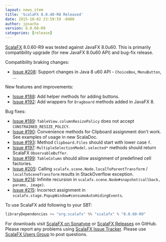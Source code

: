 ```yaml
---
layout: news_item
title: 'ScalaFX 8.0.40-R8 Released'
date: 2015-10-02 23:59:59 -0400
author: jpsacha
version: 8.0.60-R9
categories: [release]
---
```


[ScalaFX][1] 8.0.60-R9 was tested against JavaFX 8.0u60.
This is primarily compatibility upgrade (for new JavaFX 8.0u60 API) and bug-fix release. 


Compatibility braking changes:

* [Issue #208][208]: Support changes in Java 8 u60 API - `ChoiceBox`, `MenuButton`, ...

New features and improvements:

* [Issue #188][188]: Add helper methods for adding buttons.
* [Issue #192][192]: Add wrappers for `Dragboard` methods added in JavaFX 8.
    
Bug fixes:

* [Issue #189][189]: `TableView.columnResizePolicy` does not accept `CONSTRAINED_RESIZE_POLICY`.
* [Issue #190][190]: Convenience methods for Clipboard assignment don't work. See examples of usage in new ScalaDoc.
* [Issue #193][193]: Method `Clipboard.Files` should start with lower case `f`.
* [Issue #197][197]: `MultipleSelectionModel.selected*` methods should return ScalaFX `ObservableBuffer`.
* [Issue #199][199]: `TableColumn` should allow assignment of predefined cell factories.
* [Issue #205][205]: Calling `scalafx.scene.Node.localToParentTransform` / `localToSceneTransform` results in StackOverflow exception.
* [Issue #214][214]: Infinite recursion in `scalafx.scene.Node#snapshot(callback, params, image)`.
* [Issue #215][215]: Incorrect assignment in `scalafx.stage.PopupWindow#consumeAutoHidingEvents`.

To use ScalaFX add following to your SBT:

``` scala
libraryDependencies += "org.scalafx" %% "scalafx" % "8.0.60-R9"
```

For downloads visit [ScalaFX on Sonatype][2] or [ScalaFX Releases][3] on GitHub.    
Please report any problems using [ScalaFX Issue Tracker][4].
Please use [ScalaFX Users Group][5] to post questions. 
    
[1]: http://scalafx.org
[2]: http://search.maven.org/#search&#124;ga&#124;1&#124;scalafx
[3]: https://github.com/scalafx/scalafx/releases
[4]: https://github.com/scalafx/scalafx/issues
[5]: https://groups.google.com/forum/#!forum/scalafx-users
[188]: https://github.com/scalafx/scalafx/issues/188  
[189]: https://github.com/scalafx/scalafx/issues/189
[190]: https://github.com/scalafx/scalafx/issues/190
[192]: https://github.com/scalafx/scalafx/issues/192
[193]: https://github.com/scalafx/scalafx/issues/193
[197]: https://github.com/scalafx/scalafx/issues/197
[199]: https://github.com/scalafx/scalafx/issues/199
[205]: https://github.com/scalafx/scalafx/issues/205
[208]: https://github.com/scalafx/scalafx/issues/208
[214]: https://github.com/scalafx/scalafx/issues/214
[215]: https://github.com/scalafx/scalafx/issues/215